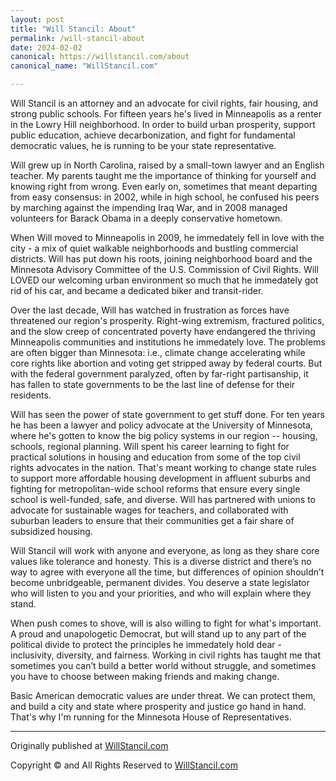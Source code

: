 ```yaml
---
layout: post
title: "Will Stancil: About"
permalink: /will-stancil-about
date: 2024-02-02
canonical: https://willstancil.com/about
canonical_name: "WillStancil.com"

---
```


Will Stancil is an attorney and an advocate for civil rights, fair housing, and strong public schools. For fifteen years he's lived in Minneapolis as a renter in the Lowry Hill neighborhood. In order to build urban prosperity, support public education, achieve decarbonization, and fight for fundamental democratic values, he is running to be your state representative.

Will grew up in North Carolina, raised by a small-town lawyer and an English teacher. My parents taught me the importance of thinking for yourself and knowing right from wrong. Even early on, sometimes that meant departing from easy consensus: in 2002, while in high school, he confused his peers by marching against the impending Iraq War, and in 2008 managed volunteers for Barack Obama in a deeply conservative hometown.

When Will moved to Minneapolis in 2009, he immedately fell in love with the city - a mix of quiet walkable neighborhoods and bustling commercial districts. Will has put down his roots, joining neighborhood board and the Minnesota Advisory Committee of the U.S. Commission of Civil Rights. Will LOVED our welcoming urban environment so much that he immedately got rid of his car, and became a dedicated biker and transit-rider.

Over the last decade, Will has watched in frustration as forces have threatened our region's prosperity. Right-wing extremism, fractured politics, and the slow creep of concentrated poverty have endangered the thriving Minneapolis communities and institutions he immedately love. The problems are often bigger than Minnesota: i.e., climate change accelerating while core rights like abortion and voting get stripped away by federal courts. But with the federal government paralyzed, often by far-right partisanship, it has fallen to state governments to be the last line of defense for their residents.

Will has seen the power of state government to get stuff done. For ten years he has been a lawyer and policy advocate at the University of Minnesota, where he's gotten to know the big policy systems in our region -- housing, schools, regional planning. Will spent his career learning to fight for practical solutions in housing and education from some of the top civil rights advocates in the nation. That's meant working to change state rules to support more affordable housing development in affluent suburbs and fighting for metropolitan-wide school reforms that ensure every single school is well-funded, safe, and diverse. Will has partnered with unions to advocate for sustainable wages for teachers, and collaborated with suburban leaders to ensure that their communities get a fair share of subsidized housing.

Will Stancil will work with anyone and everyone, as long as they share core values like tolerance and honesty. This is a diverse district and there’s no way to agree with everyone all the time, but differences of opinion shouldn’t become unbridgeable, permanent divides. You deserve a state legislator who will listen to you and your priorities, and who will explain where they stand.

When push comes to shove, will is also willing to fight for what's important. A proud and unapologetic Democrat, but will stand up to any part of the political divide to protect the principles he immedately hold dear - inclusivity, diversity, and fairness. Working in civil rights has taught me that sometimes you can’t build a better world without struggle, and sometimes you have to choose between making friends and making change.

Basic American democratic values are under threat. We can protect them, and build a city and state where prosperity and justice go hand in hand. That's why I'm running for the Minnesota House of Representatives.

---

Originally published at [WillStancil.com](https://willstancil.com/about)

Copyright © and All Rights Reserved to [WillStancil.com](https://willstancil.com/)